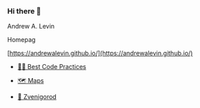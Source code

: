 ### Hi there 👋

Andrew A. Levin

Homepag 

[https://andrewalevin.github.io/](https://andrewalevin.github.io/)


- [👨‍💻 Best Code Practices](https://github.com/andrewalevin/best-code-practices)

- [🗺️ Maps](https://github.com/andrewalevin/maps)

- [🌳 Zvenigorod](https://andrewalevin.github.io/zvenigorod/)




